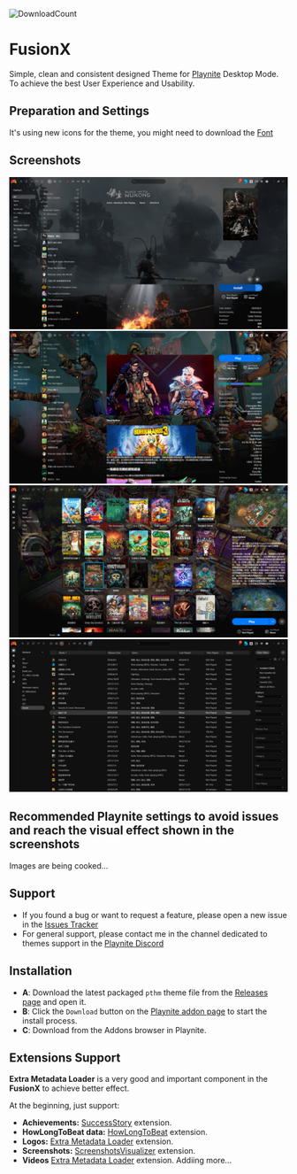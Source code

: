 ![DownloadCount](https://img.shields.io/github/downloads/sakasakiking/FusionX/total.svg)

# FusionX
Simple, clean and consistent designed Theme for [Playnite](https://github.com/JosefNemec/Playnite) Desktop Mode. To achieve the best User Experience and Usability.

## Preparation and Settings
It's using new icons for the theme, you might need to download the [Font](https://learn.microsoft.com/zh-cn/windows/apps/design/downloads/#fonts)
## Screenshots
![Screenshot](https://github.com/sakasakiking/FusionX/blob/9c130e11218de7a15848df6c4326da6099fd864d/Screenshots/Screenshots01.jpg)
![Screenshot](https://github.com/sakasakiking/FusionX/blob/9c130e11218de7a15848df6c4326da6099fd864d/Screenshots/Screenshots02.jpg)
![Screenshot](https://github.com/sakasakiking/FusionX/blob/9c130e11218de7a15848df6c4326da6099fd864d/Screenshots/Screenshots03.jpg)
![Screenshot](https://github.com/sakasakiking/FusionX/blob/9c130e11218de7a15848df6c4326da6099fd864d/Screenshots/Screenshots04.jpg)

## Recommended Playnite settings to avoid issues and reach the visual effect shown in the screenshots
Images are being cooked...

## Support
- If you found a bug or want to request a feature, please open a new issue in the [Issues Tracker](https://github.com/sakasakiking/FusionX/issues)
- For general support, please contact me in the channel dedicated to themes support in the [Playnite Discord](https://discord.com/channels/365863063296933888/808419347105447957)

## Installation
- **A**: Download the latest packaged `pthm` theme file from the [Releases page](https://github.com/sakasakiking/FusionX/releases/tag/Latest) and open it.
- **B**: Click the `Download` button on the [Playnite addon page](https://playnite.link/addons.html#FusionX_54244ec8-29ec-418e-bce7-415250c8d67b) to start the install process.
- **C**: Download from the Addons browser in Playnite.

## Extensions Support

**Extra Metadata Loader** is a very good and important component in the **FusionX** to achieve better effect.

At the beginning, just support:
- **Achievements:** [SuccessStory](https://playnite.link/addons.html#playnite-successstory-plugin) extension.
- **HowLongToBeat data:** [HowLongToBeat](https://playnite.link/addons.html#playnite-howlongtobeat-plugin) extension.
- **Logos:** [Extra Metadata Loader](https://playnite.link/addons.html#ExtraMetadataLoader_705fdbca-e1fc-4004-b839-1d040b8b4429) extension.
- **Screenshots:** [ScreenshotsVisualizer](https://playnite.link/addons.html#playnite-screenshotsvisualizer-plugin) extension.
- **Videos** [Extra Metadata Loader](https://playnite.link/addons.html#ExtraMetadataLoader_705fdbca-e1fc-4004-b839-1d040b8b4429) extension.
Addiing more...




